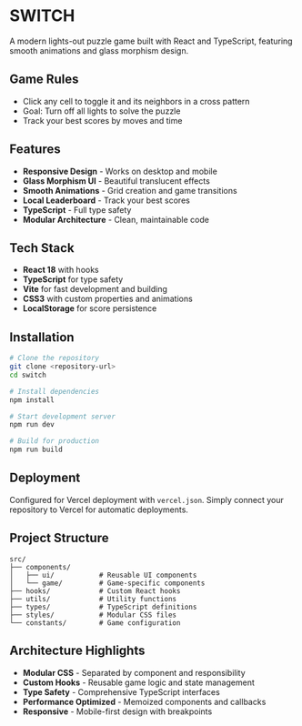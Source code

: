 # SWITCH

A modern lights-out puzzle game built with React and TypeScript, featuring smooth animations and glass morphism design.

## Game Rules

- Click any cell to toggle it and its neighbors in a cross pattern
- Goal: Turn off all lights to solve the puzzle
- Track your best scores by moves and time

## Features

- **Responsive Design** - Works on desktop and mobile
- **Glass Morphism UI** - Beautiful translucent effects
- **Smooth Animations** - Grid creation and game transitions
- **Local Leaderboard** - Track your best scores
- **TypeScript** - Full type safety
- **Modular Architecture** - Clean, maintainable code

## Tech Stack

- **React 18** with hooks
- **TypeScript** for type safety
- **Vite** for fast development and building
- **CSS3** with custom properties and animations
- **LocalStorage** for score persistence

## Installation

```bash
# Clone the repository
git clone <repository-url>
cd switch

# Install dependencies
npm install

# Start development server
npm run dev

# Build for production
npm run build
```

## Deployment

Configured for Vercel deployment with `vercel.json`. Simply connect your repository to Vercel for automatic deployments.

## Project Structure

```
src/
├── components/
│   ├── ui/           # Reusable UI components
│   └── game/         # Game-specific components
├── hooks/            # Custom React hooks
├── utils/            # Utility functions
├── types/            # TypeScript definitions
├── styles/           # Modular CSS files
└── constants/        # Game configuration
```

## Architecture Highlights

- **Modular CSS** - Separated by component and responsibility
- **Custom Hooks** - Reusable game logic and state management
- **Type Safety** - Comprehensive TypeScript interfaces
- **Performance Optimized** - Memoized components and callbacks
- **Responsive** - Mobile-first design with breakpoints